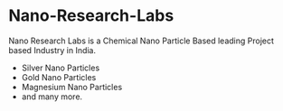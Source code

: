 # Nano-Research-Labs

Nano Research Labs is a Chemical Nano Particle Based leading Project based Industry in India.

- Silver Nano Particles
- Gold Nano Particles
- Magnesium Nano Particles
- and many more.
